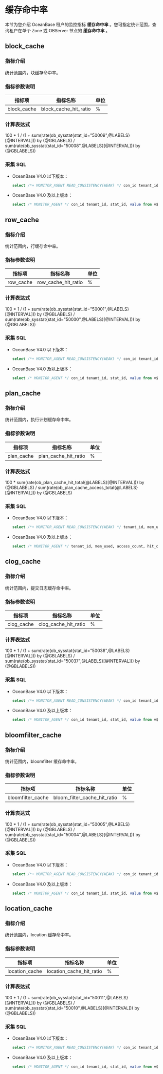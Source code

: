 # 缓存命中率

本节为您介绍 OceanBase 租户的监控指标 **缓存命中率** 。您可指定统计范围，查询租户在单个 Zone 或 OBServer 节点的 **缓存命中率** 。

## block_cache

### 指标介绍

统计范围内，块缓存命中率。

### 指标参数说明

|   **指标项**   |       **指标名称**        | **单位** |
|-------------|-----------------------|--------|
| block_cache | block_cache_hit_ratio | %      |

### 计算表达式

100 * 1 / (1 + sum(rate(ob_sysstat{stat_id="50009",@LABELS}[@INTERVAL])) by (@GBLABELS) / sum(rate(ob_sysstat{stat_id="50008",@LABELS}[@INTERVAL])) by (@GBLABELS))

### 采集 SQL

* OceanBase V4.0 以下版本：

  ```sql
  select /*+ MONITOR_AGENT READ_CONSISTENCY(WEAK) */ con_id tenant_id, stat_id, value from v$sysstat where stat_id IN (50008, 50009) and (con_id > 1000 or con_id = 1) and class < 1000
  ```

* OceanBase V4.0 及以上版本：

  ```sql
  select /* MONITOR_AGENT */ con_id tenant_id, stat_id, value from v$sysstat where stat_id IN (50008, 50009) and (con_id > 1000 or con_id = 1) and class < 1000
  ```

## row_cache

### 指标介绍

统计范围内，行缓存命中率。

### 指标参数说明

|  **指标项**  |      **指标名称**       | **单位** |
|-----------|---------------------|--------|
| row_cache | row_cache_hit_ratio | %      |

### 计算表达式

100 * 1 / (1 + sum(rate(ob_sysstat{stat_id="50001",@LABELS}[@INTERVAL])) by (@GBLABELS) / sum(rate(ob_sysstat{stat_id="50000",@LABELS}[@INTERVAL])) by (@GBLABELS))

### 采集 SQL

* OceanBase V4.0 以下版本：

  ```sql
  select /*+ MONITOR_AGENT READ_CONSISTENCY(WEAK) */ con_id tenant_id, stat_id, value from v$sysstat where stat_id IN (50000, 50001) and (con_id > 1000 or con_id = 1) and class < 1000
  ```

* OceanBase V4.0 及以上版本：

  ```sql
  select /* MONITOR_AGENT */ con_id tenant_id, stat_id, value from v$sysstat where stat_id IN (50000, 50001) and (con_id > 1000 or con_id = 1) and class < 1000
  ```

## plan_cache

### 指标介绍

统计范围内，执行计划缓存命中率。

### 指标参数说明

|  **指标项**   |       **指标名称**       | **单位** |
|------------|----------------------|--------|
| plan_cache | plan_cache_hit_ratio | %      |

### 计算表达式

100 * sum(rate(ob_plan_cache_hit_total{@LABELS}[@INTERVAL])) by (@GBLABELS) / sum(rate(ob_plan_cache_access_total{@LABELS}[@INTERVAL])) by (@GBLABELS)

### 采集 SQL

* OceanBase V4.0 以下版本：

  ```sql
  select /*+ MONITOR_AGENT READ_CONSISTENCY(WEAK) */ tenant_id, mem_used, access_count, hit_count from v$plan_cache_stat
  ```

* OceanBase V4.0 及以上版本：

  ```sql
  select /* MONITOR_AGENT */ tenant_id, mem_used, access_count, hit_count from V$OB_PLAN_CACHE_STAT
  ```

## clog_cache

### 指标介绍

统计范围内，提交日志缓存命中率。

### 指标参数说明

|  **指标项**   |       **指标名称**       | **单位** |
|------------|----------------------|--------|
| clog_cache | clog_cache_hit_ratio | %      |

### 计算表达式

 100 * 1 / (1 + sum(rate(ob_sysstat{stat_id="50038",@LABELS}[@INTERVAL])) by (@GBLABELS) / sum(rate(ob_sysstat{stat_id="50037",@LABELS}[@INTERVAL])) by (@GBLABELS))

### 采集 SQL

* OceanBase V4.0 以下版本：

  ```sql
  select /*+ MONITOR_AGENT READ_CONSISTENCY(WEAK) */ con_id tenant_id, stat_id, value from v$sysstat where stat_id IN (50037, 50038) and (con_id > 1000 or con_id = 1) and class < 1000
  ```

* OceanBase V4.0 及以上版本：

  ```sql
  select /* MONITOR_AGENT */ con_id tenant_id, stat_id, value from v$sysstat where stat_id IN (50037, 50038) and (con_id > 1000 or con_id = 1) and class < 1000
  ```

## bloomfilter_cache

### 指标介绍

统计范围内，bloomfilter 缓存命中率。

### 指标参数说明

|      **指标项**      |           **指标名称**           | **单位** |
|-------------------|------------------------------|--------|
| bloomfilter_cache | bloom_filter_cache_hit_ratio | %      |

### 计算表达式

100 * 1 / (1 + sum(rate(ob_sysstat{stat_id="50005",@LABELS}[@INTERVAL])) by (@GBLABELS) / sum(rate(ob_sysstat{stat_id="50004",@LABELS}[@INTERVAL])) by (@GBLABELS))

### 采集 SQL

* OceanBase V4.0 以下版本：

  ```sql
  select /*+ MONITOR_AGENT READ_CONSISTENCY(WEAK) */ con_id tenant_id, stat_id, value from v$sysstat where stat_id IN (50004, 50005) and (con_id > 1000 or con_id = 1) and class < 1000
  ```

* OceanBase V4.0 及以上版本：

  ```sql
  select /* MONITOR_AGENT */ con_id tenant_id, stat_id, value from v$sysstat where stat_id IN (50004, 50005) and (con_id > 1000 or con_id = 1) and class < 1000
  ```

## location_cache

### 指标介绍

统计范围内，location 缓存命中率。

### 指标参数说明

|    **指标项**     |         **指标名称**         | **单位** |
|----------------|--------------------------|--------|
| location_cache | location_cache_hit_ratio | %      |

### 计算表达式

100 * 1 / (1 + sum(rate(ob_sysstat{stat_id="50011",@LABELS}[@INTERVAL])) by (@GBLABELS) / sum(rate(ob_sysstat{stat_id="50010",@LABELS}[@INTERVAL])) by (@GBLABELS))

### 采集 SQL

* OceanBase V4.0 以下版本：

  ```sql
  select /*+ MONITOR_AGENT READ_CONSISTENCY(WEAK) */ con_id tenant_id, stat_id, value from v$sysstat where stat_id IN (50010, 50011) and (con_id > 1000 or con_id = 1) and class < 1000
  ```

* OceanBase V4.0 及以上版本：

  ```sql
  select /* MONITOR_AGENT */ con_id tenant_id, stat_id, value from v$sysstat where stat_id IN (50010, 50011) and (con_id > 1000 or con_id = 1) and class < 1000
  ```
